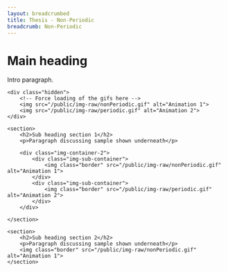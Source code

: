 ```yaml
---
layout: breadcrumbed
title: Thesis - Non-Periodic
breadcrumb: Non-Periodic
---
```

<div class="container">
    <h1>Main heading</h1>
    <p>Intro paragraph.</p>

    <div class="hidden">
        <!-- Force loading of the gifs here -->
        <img src="/public/img-raw/nonPeriodic.gif" alt="Animation 1">
        <img src="/public/img-raw/periodic.gif" alt="Animation 2">
    </div>

    <section>
        <h2>Sub heading section 1</h2>
        <p>Paragraph discussing sample shown underneath</p>

        <div class="img-container-2">
            <div class="img-sub-container">
                <img class="border" src="/public/img-raw/nonPeriodic.gif" alt="Animation 1">
            </div>
            <div class="img-sub-container">
                <img class="border" src="/public/img-raw/periodic.gif" alt="Animation 2">
            </div>
        </div>

    </section>

    <section>
        <h2>Sub heading section 2</h2>
        <p>Paragraph discussing sample shown underneath</p>
        <img class="border" src="/public/img-raw/nonPeriodic.gif" alt="Animation 1">
    </section>
</div>

